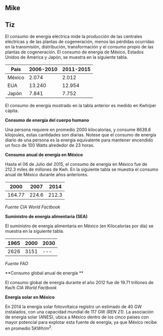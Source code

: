 ## Mike

## Tiz
El consumo de energía eléctrica mide la producción de las centrales eléctricas y de las plantas de cogeneración, menos
las pérdidas ocurridas en la transmisión, distribución, transformación y el consumo propio de las plantas de cogeneración.
El consumo de energía de México, Estados Unidos de América y Japón, se muestra en la siguiente tabla.

|  País |  2006-2010 |  2011-2015 |
|---|---|---|
| México  | 2.074  |  2.012 |
| EUA  | 13.240  |  12.954 |
| Japón  |  7.841 | 7.752 |

El consumo de energía mostrado en la tabla anterior es medido en Kwh/per cápita.

**Consumo de energía del cuerpo humano**

Una persona requiere en promedio 2000 kilocalorías, y consume 8639.8 kilojoules, estas cantidades son diarias. Notese que el
consumo de energía diario de una persona es la energía equivalente para mantener encendido un foco de 100 Watts alrededor
de 23 horas. 

**Consumo anual de energía en México**

Hasta el 06 de Julio del 2015, el consumo de energía en México fue de 212.3 miles de millones de Kwh. En la siguiente tabla
se muestra el consumo anual de México durante años anteriores.

|  2000 |  2007|  2014 |
|---|---|---|
| 164.77  | 224.6  |  212.3 |

*Fuente CIA World Factbook*

**Suministro de energía alimentaria (SEA)**

El suministro de energía alimentaria en México (en Kilocalorías por día) se muestra en la siguiente tabla.

|  1965 |  2000|  2030 |
|---|---|---|
| 2626  | 3151  |  --- |


*Fuente FAO*

**Consumo global anual de energía **

El consumo global de energía durante el año 2012 fue de 19.71 trillones de Kw/h *CIA World Factbook*

**Energía solar en México**

En 2014 la energía solar fotovoltaíca registro un estimado de 40 GW instalados, con una capacidad mundial de
117 GW *(REN 21)*.
La asociación de energía solar (ANES), ubica a México dentro de los cinco paises con mayor potencial para explotar esta fuente
de energía, ya que México recibe en promedio $5 KWh/m^{2}$.
